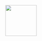 <div id="header" align="center">
  <img src="https://giphy.com/gifs/mf-doom-mm-food-motion-covers-r7IaRRkr6tHJGdiY3F" width="100"/>
</div>
